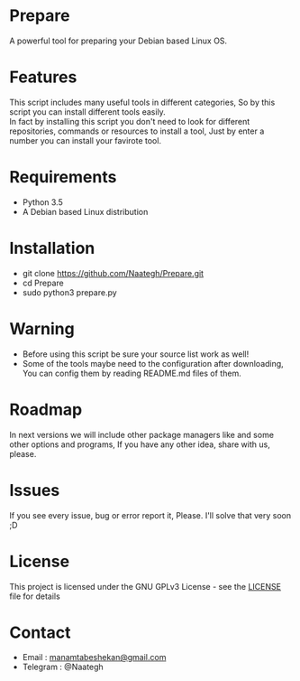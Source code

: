 # Prepare
A powerful tool for preparing your Debian based Linux OS.

# Features
This script includes many useful tools in different categories, So by this script you can install different tools easily.   
In fact by installing this script you don't need to look for different repositories, commands or resources to install a tool,
Just by enter a number you can install your favirote tool.

# Requirements
- Python 3.5
- A Debian based Linux distribution

# Installation
- git clone https://github.com/Naategh/Prepare.git
- cd Prepare
- sudo python3 prepare.py

# Warning
- Before using this script be sure your source list work as well!
- Some of the tools maybe need to the configuration after downloading, You can config them by reading README.md files of them.

# Roadmap
In next versions we will include other package managers like and some other options and programs, If you have any other idea, share with us, please.

# Issues
If you see every issue, bug or error report it, Please.
I'll solve that very soon ;D

# License
This project is licensed under the GNU GPLv3 License - see the [LICENSE](LICENSE) file for details

# Contact
- Email : manamtabeshekan@gmail.com
- Telegram : @Naategh


